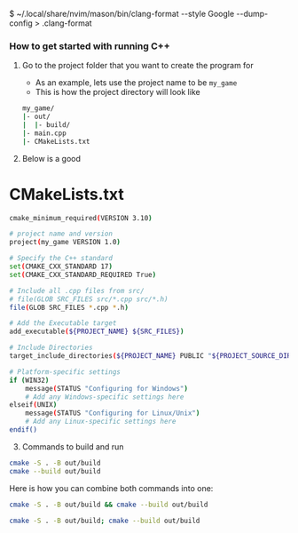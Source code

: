 
$ ~/.local/share/nvim/mason/bin/clang-format --style Google --dump-config > .clang-format

### How to get started with running C++

1. Go to the project folder that you want to create the program for
   - As an example, lets use the project name to be `my_game`
   - This is how the project directory will look like
   ```bash
   my_game/
   |- out/
   |  |- build/
   |- main.cpp
   |- CMakeLists.txt
   ```

2. Below is a good
# CMakeLists.txt
```bash
cmake_minimum_required(VERSION 3.10)

# project name and version
project(my_game VERSION 1.0)

# Specify the C++ standard
set(CMAKE_CXX_STANDARD 17)
set(CMAKE_CXX_STANDARD_REQUIRED True)

# Include all .cpp files from src/
# file(GLOB SRC_FILES src/*.cpp src/*.h)
file(GLOB SRC_FILES *.cpp *.h)

# Add the Executable target
add_executable(${PROJECT_NAME} ${SRC_FILES})

# Include Directories
target_include_directories(${PROJECT_NAME} PUBLIC "${PROJECT_SOURCE_DIR}/src")

# Platform-specific settings
if (WIN32)
    message(STATUS "Configuring for Windows")
    # Add any Windows-specific settings here
elseif(UNIX)
    message(STATUS "Configuring for Linux/Unix")
    # Add any Linux-specific settings here
endif()
```

3. Commands to build and run
```bash
cmake -S . -B out/build
cmake --build out/build
```
Here is how you can combine both commands into one:
```bash Linux
cmake -S . -B out/build && cmake --build out/build
```
```bash Windows PowerShell
cmake -S . -B out/build; cmake --build out/build
```


